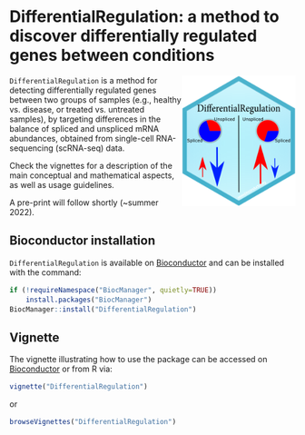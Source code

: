 # DifferentialRegulation: a method to discover differentially regulated genes between conditions

<img src="inst/extdata/DifferentialRegulation.png" width="200" align="right"/> 

`DifferentialRegulation` is a method for detecting differentially regulated genes between two groups of samples (e.g., healthy vs. disease, or treated vs. untreated samples), by targeting differences in the balance of spliced and unspliced mRNA abundances, obtained from single-cell RNA-sequencing (scRNA-seq) data.

Check the vignettes for a description of the main conceptual and mathematical aspects, as well as usage guidelines.

A pre-print will follow shortly (~summer 2022).

## Bioconductor installation 
`DifferentialRegulation` is available on [Bioconductor](https://bioconductor.org/packages/DifferentialRegulation) and can be installed with the command:
``` r
if (!requireNamespace("BiocManager", quietly=TRUE))
    install.packages("BiocManager")
BiocManager::install("DifferentialRegulation")
```

## Vignette
The vignette illustrating how to use the package can be accessed on 
[Bioconductor](https://bioconductor.org/packages/DifferentialRegulation)
or from R via:
``` r
vignette("DifferentialRegulation")
```
or
``` r
browseVignettes("DifferentialRegulation")
```
